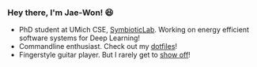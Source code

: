 ### Hey there, I'm Jae-Won! 😆

- PhD student at UMich CSE, [SymbioticLab](https://symbioticlab.org). Working on energy efficient software systems for Deep Learning!
- Commandline enthusiast. Check out my [dotfiles](https://github.com/jaywonchung/dotfiles)!
- Fingerstyle guitar player. But I rarely get to [show off](https://jaewonchung.me/about#fingerstyle-guitar:~:text=Deep%20Learning-,Fingerstyle%20Guitar,-SUMMARY)!
